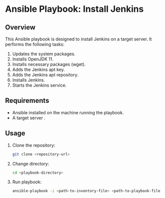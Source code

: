# Ansible Playbook: Install Jenkins

## Overview

This Ansible playbook is designed to install Jenkins on a target server. It performs the following tasks:

1. Updates the system packages.
2. Installs OpenJDK 11.
3. Installs necessary packages (wget).
4. Adds the Jenkins apt key.
5. Adds the Jenkins apt repository.
6. Installs Jenkins.
7. Starts the Jenkins service.

## Requirements

- Ansible installed on the machine running the playbook.
- A target server .

## Usage

1. Clone the repository:

   ```bash
   git clone <repository-url>
2. Change directory:
   ```bash
   cd <playbook-directory>
3. Run playbook:
   ```bash
   ansible-playbook -i <path-to-inventory-file> <path-to-playbook-file>
